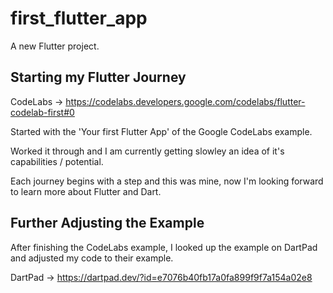 # first_flutter_app

A new Flutter project.

## Starting my Flutter Journey

CodeLabs -> https://codelabs.developers.google.com/codelabs/flutter-codelab-first#0

Started with the 'Your first Flutter App' of the Google CodeLabs example.

Worked it through and I am currently getting slowley an idea of it's capabilities / potential.

Each journey begins with a step and this was mine, now I'm looking forward to learn more about Flutter and Dart.

## Further Adjusting the Example

After finishing the CodeLabs example, I looked up the example on DartPad and adjusted my code to their example.

DartPad -> https://dartpad.dev/?id=e7076b40fb17a0fa899f9f7a154a02e8
